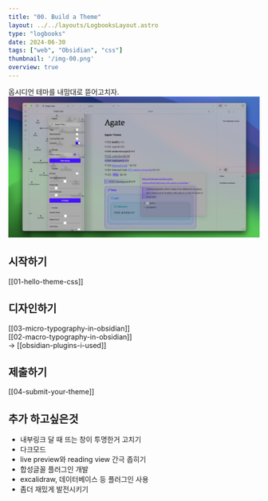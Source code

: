 ```yaml
---
title: "00. Build a Theme"
layout: ../../layouts/LogbooksLayout.astro
type: "logbooks"
date: 2024-06-30
tags: ["web", "Obsidian", "css"]
thumbnail: '/img-00.png'
overview: true
---
```

옵시디언 테마를 내맘대로 뜯어고치자.![](../../images/img-00.png)

## 시작하기
[[01-hello-theme-css]]
## 디자인하기
[[03-micro-typography-in-obsidian]]  
[[02-macro-typography-in-obsidian]]  
→  [[obsidian-plugins-i-used]]
## 제출하기
[[04-submit-your-theme]]

## 추가 하고싶은것
- 내부링크 달 때 뜨는 창이 투명한거 고치기
- 다크모드
- live preview와 reading view 간극 좁히기
- 합성글꼴 플러그인 개발
- excalidraw, 데이터베이스 등 플러그인 사용
- 좀더 재밌게 발전시키기
